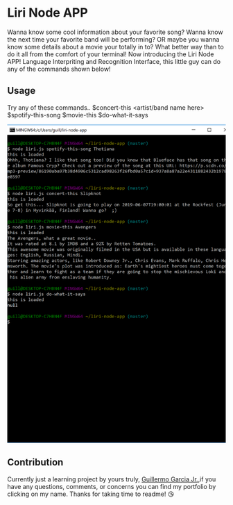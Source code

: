 # Liri Node APP

Wanna know some cool information about your favorite song? Wanna know the next time your favorite band will be performing? OR maybe you wanna know some details about a movie your totally in to? What better way than to do it all from the comfort of your terminal! Now introducing the Liri Node APP! Language Interpriting and Recognition Interface, this little guy can do any of the commands shown below!

## Usage
Try any of these commands..
$concert-this <artist/band name here>
$spotify-this-song <song name here>
$movie-this <movie name here>
$do-what-it-says


![alt text](https://github.com/Guillermo1213/liri-node-app/blob/master/screenshot.png?raw=true)

## Contribution
Currently just a learning project by yours truly, [Guillermo Garcia Jr.](https://guillermo1213.github.io/Bootstrap-Portfolio/),if you have any questions, comments, or concerns you can find my portfolio by clicking on my name. Thanks for taking time to readme! :kissing_heart:
